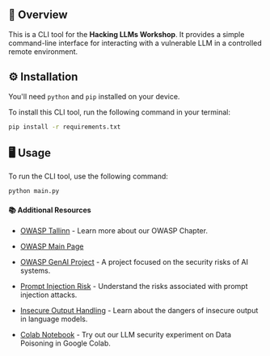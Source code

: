 ## 🚀 Overview

This is a CLI tool for the **Hacking LLMs Workshop**. It provides a simple command-line interface for interacting with a vulnerable LLM in a controlled remote environment.

## ⚙️ Installation

You'll need `python` and `pip` installed on your device.

To install this CLI tool, run the following command in your terminal:

```bash
pip install -r requirements.txt
```

## 🖥️ Usage

To run the CLI tool, use the following command:

```bash
python main.py
```

#### 📚 Additional Resources

- [OWASP Tallinn](https://owasp.ee/) - Learn more about our OWASP Chapter.
- [OWASP Main Page](https://owasp.org/)
- [OWASP GenAI Project](https://genai.owasp.org/) - A project focused on the security risks of AI systems.
- [Prompt Injection Risk](https://genai.owasp.org/llmrisk/llm01-prompt-injection/) - Understand the risks associated with prompt injection attacks.
- [Insecure Output Handling](https://genai.owasp.org/llmrisk/llm02-insecure-output-handling/) - Learn about the dangers of insecure output in language models.
  
- [Colab Notebook](https://colab.research.google.com/drive/1lIDc_R6VrksmfpT2DIBCilEwY-bTAD2q) - Try out our LLM security experiment on Data Poisoning in Google Colab.
